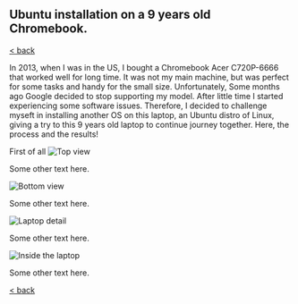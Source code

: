 ## Ubuntu installation on a 9 years old Chromebook.

[< back](https://codethepast.github.io/)

In 2013, when I was in the US, I bought a Chromebook Acer C720P-6666 that worked well for long time. It was not my main machine, but was perfect for some tasks and handy for the small size. 
Unfortunately, Some months ago Google decided to stop supporting my model. After little time I started experiencing some software issues. Therefore, I decided to challenge myseft in installing another OS on this laptop, an Ubuntu distro of Linux, giving a try to this 9 years old laptop to continue journey together.
Here, the process and the results!

First of all
![Top view](https://codethepast.github.io/UbuntuOnChromebook/UbuntuOnChrome10.jpg)

Some other text here.

![Bottom view](https://codethepast.github.io/UbuntuOnChromebook/UbuntuOnChrome11.jpg)

Some other text here.

![Laptop detail](https://codethepast.github.io/UbuntuOnChromebook/UbuntuOnChrome12.jpg)

Some other text here.

![Inside the laptop](https://codethepast.github.io/UbuntuOnChromebook/UbuntuOnChrome13.jpg)

Some other text here.

[< back](https://codethepast.github.io/)
